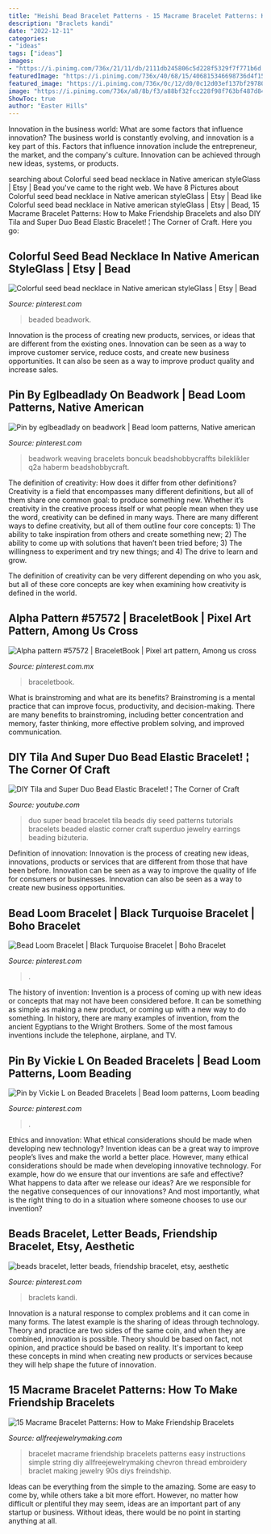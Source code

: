```yaml
---
title: "Heishi Bead Bracelet Patterns - 15 Macrame Bracelet Patterns: How To Make Friendship Bracelets"
description: "Braclets kandi"
date: "2022-12-11"
categories:
- "ideas"
tags: ["ideas"]
images:
- "https://i.pinimg.com/736x/21/11/db/2111db245806c5d228f5329f7f771b6d.jpg"
featuredImage: "https://i.pinimg.com/736x/40/68/15/406815346698736d4f15b32f6539391c.jpg"
featured_image: "https://i.pinimg.com/736x/0c/12/d0/0c12d03ef137bf29780cab32fef36490.jpg"
image: "https://i.pinimg.com/736x/a8/8b/f3/a88bf32fcc228f98f763bf487d840f32.jpg"
ShowToc: true
author: "Easter Hills"
---
```



Innovation in the business world: What are some factors that influence innovation?
The business world is constantly evolving, and innovation is a key part of this. Factors that influence innovation include the entrepreneur, the market, and the company's culture. Innovation can be achieved through new ideas, systems, or products.

	

		
searching about Colorful seed bead necklace in Native american styleGlass | Etsy | Bead you've came to the right web. We have 8 Pictures about Colorful seed bead necklace in Native american styleGlass | Etsy | Bead like Colorful seed bead necklace in Native american styleGlass | Etsy | Bead, 15 Macrame Bracelet Patterns: How to Make Friendship Bracelets and also DIY Tila and Super Duo Bead Elastic Bracelet! ¦ The Corner of Craft. Here you go:
		
    
## Colorful Seed Bead Necklace In Native American StyleGlass | Etsy | Bead

<img loading=lazy src="https://i.pinimg.com/736x/0c/12/d0/0c12d03ef137bf29780cab32fef36490.jpg" onerror="this.onerror=null;this.src='https://tse3.mm.bing.net/th?id=OIP.sjIG2RP2dEwARN3GJOyzBQHaHa&amp;pid=15.1';" alt="Colorful seed bead necklace in Native american styleGlass | Etsy | Bead">

_Source: pinterest.com_

>beaded beadwork. 

	

Innovation is the process of creating new products, services, or ideas that are different from the existing ones. Innovation can be seen as a way to improve customer service, reduce costs, and create new business opportunities. It can also be seen as a way to improve product quality and increase sales.

    
## Pin By Eglbeadlady On Beadwork | Bead Loom Patterns, Native American

<img loading=lazy src="https://i.pinimg.com/736x/a8/8b/f3/a88bf32fcc228f98f763bf487d840f32.jpg" onerror="this.onerror=null;this.src='https://tse3.mm.bing.net/th?id=OIP.ot_zmLMoWGJnjhVOOmHBegHaJ8&amp;pid=15.1';" alt="Pin by eglbeadlady on beadwork | Bead loom patterns, Native american">

_Source: pinterest.com_

>beadwork weaving bracelets boncuk beadshobbycraffts bileklikler q2a haberm beadshobbycraft. 

	

The definition of creativity: How does it differ from other definitions?
Creativity is a field that encompasses many different definitions, but all of them share one common goal: to produce something new. Whether it’s creativity in the creative process itself or what people mean when they use the word, creativity can be defined in many ways. 
There are many different ways to define creativity, but all of them outline four core concepts: 1) The ability to take inspiration from others and create something new; 2) The ability to come up with solutions that haven’t been tried before; 3) The willingness to experiment and try new things; and 4) The drive to learn and grow. 

The definition of creativity can be very different depending on who you ask, but all of these core concepts are key when examining how creativity is defined in the world.

    
## Alpha Pattern #57572 | BraceletBook | Pixel Art Pattern, Among Us Cross

<img loading=lazy src="https://i.pinimg.com/736x/40/68/15/406815346698736d4f15b32f6539391c.jpg" onerror="this.onerror=null;this.src='https://tse1.mm.bing.net/th?id=OIP.XnGKe7W0xsRYqVjaN614NgAAAA&amp;pid=15.1';" alt="Alpha pattern #57572 | BraceletBook | Pixel art pattern, Among us cross">

_Source: pinterest.com.mx_

>braceletbook. 

	

What is brainstroming and what are its benefits?
Brainstroming is a mental practice that can improve focus, productivity, and decision-making. There are many benefits to brainstroming, including better concentration and memory, faster thinking, more effective problem solving, and improved communication.

    
## DIY Tila And Super Duo Bead Elastic Bracelet! ¦ The Corner Of Craft

<img loading=lazy src="https://i.ytimg.com/vi/EvNewfEMkdw/maxresdefault.jpg" onerror="this.onerror=null;this.src='https://tse2.mm.bing.net/th?id=OIP.0VGhbjavtgCJ-UCVxyc6EAHaEK&amp;pid=15.1';" alt="DIY Tila and Super Duo Bead Elastic Bracelet! ¦ The Corner of Craft">

_Source: youtube.com_

>duo super bead bracelet tila beads diy seed patterns tutorials bracelets beaded elastic corner craft superduo jewelry earrings beading biżuteria. 

	

Definition of innovation:
Innovation is the process of creating new ideas, innovations, products or services that are different from those that have been before. Innovation can be seen as a way to improve the quality of life for consumers or businesses. Innovation can also be seen as a way to create new business opportunities.

    
## Bead Loom Bracelet | Black Turquoise Bracelet | Boho Bracelet

<img loading=lazy src="https://i.pinimg.com/736x/6c/38/20/6c3820e1167a44d3fdf8baf85f75c106.jpg" onerror="this.onerror=null;this.src='https://tse4.mm.bing.net/th?id=OIP.7oqqpTB2DSRZM2fleEeibQHaJ_&amp;pid=15.1';" alt="Bead Loom Bracelet | Black Turquoise Bracelet | Boho Bracelet">

_Source: pinterest.com_

>. 

	

The history of invention:
Invention is a process of coming up with new ideas or concepts that may not have been considered before. It can be something as simple as making a new product, or coming up with a new way to do something. In history, there are many examples of invention, from the ancient Egyptians to the Wright Brothers. Some of the most famous inventions include the telephone, airplane, and TV.

    
## Pin By Vickie L On Beaded Bracelets | Bead Loom Patterns, Loom Beading

<img loading=lazy src="https://i.pinimg.com/736x/14/80/e7/1480e70b4c3807c19d40e78f8ff262fd.jpg" onerror="this.onerror=null;this.src='https://tse4.mm.bing.net/th?id=OIP.aTjNhz8exuetfhzrud2zUwHaPN&amp;pid=15.1';" alt="Pin by Vickie L on Beaded Bracelets | Bead loom patterns, Loom beading">

_Source: pinterest.com_

>. 

	

Ethics and innovation: What ethical considerations should be made when developing new technology?
Invention ideas can be a great way to improve people’s lives and make the world a better place. However, many ethical considerations should be made when developing innovative technology. For example, how do we ensure that our inventions are safe and effective? What happens to data after we release our ideas? Are we responsible for the negative consequences of our innovations? And most importantly, what is the right thing to do in a situation where someone chooses to use our invention?

    
## Beads Bracelet, Letter Beads, Friendship Bracelet, Etsy, Aesthetic

<img loading=lazy src="https://i.pinimg.com/736x/21/11/db/2111db245806c5d228f5329f7f771b6d.jpg" onerror="this.onerror=null;this.src='https://tse4.mm.bing.net/th?id=OIP.rw7ktpuhRXQmGqLOndfu_wHaI5&amp;pid=15.1';" alt="beads bracelet, letter beads, friendship bracelet, etsy, aesthetic">

_Source: pinterest.com_

>braclets kandi. 

	

Innovation is a natural response to complex problems and it can come in many forms. The latest example is the sharing of ideas through technology. Theory and practice are two sides of the same coin, and when they are combined, innovation is possible. Theory should be based on fact, not opinion, and practice should be based on reality. It's important to keep these concepts in mind when creating new products or services because they will help shape the future of innovation.

    
## 15 Macrame Bracelet Patterns: How To Make Friendship Bracelets

<img loading=lazy src="http://cf2.primecp.com/master_images/AllFreeBeadedJewelry/Macrame-Bracelet-KWD-fb.jpg" onerror="this.onerror=null;this.src='https://tse3.mm.bing.net/th?id=OIP.MRadt9-9lxYf_bnGMCv7GwHaFL&amp;pid=15.1';" alt="15 Macrame Bracelet Patterns: How to Make Friendship Bracelets">

_Source: allfreejewelrymaking.com_

>bracelet macrame friendship bracelets patterns easy instructions simple string diy allfreejewelrymaking chevron thread embroidery braclet making jewelry 90s diys freindship. 

	

Ideas can be everything from the simple to the amazing. Some are easy to come by, while others take a bit more effort. However, no matter how difficult or plentiful they may seem, ideas are an important part of any startup or business. Without ideas, there would be no point in starting anything at all.

